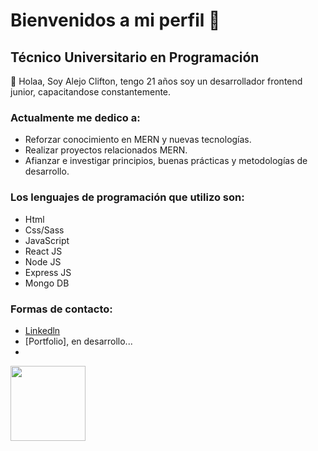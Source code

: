      
# Bienvenidos a mi perfil 👋

## Técnico Universitario en Programación

👋 Holaa, Soy Alejo Clifton, tengo 21 años soy un desarrollador frontend junior, capacitandose constantemente.

### Actualmente me dedico a:
- Reforzar conocimiento en MERN y nuevas tecnologías.
- Realizar proyectos relacionados MERN.
- Afianzar e investigar principios, buenas prácticas y metodologías de desarrollo.

### Los lenguajes de programación que utilizo son:
-   Html
-   Css/Sass
-   JavaScript
-   React JS
-   Node JS
-   Express JS
-   Mongo DB

### Formas de contacto:

- [Linkedln](https://www.linkedin.com/in/alejo-clifton/)
- [Portfolio], en desarrollo...
- 
<link
            rel="stylesheet"
            href="https://use.fontawesome.com/releases/v5.15.3/css/all.css"
            integrity="sha384-SZXxX4whJ79/gErwcOYf+zWLeJdY/qpuqC4cAa9rOGUstPomtqpuNWT9wdPEn2fk"
            crossorigin="anonymous"
        />


<a href="https://codepen.io/carlossalvadordiaz/pen/PozMmdq" target="_blank"> <img src="/images/toDo.png" width="120" height="120"/></a> 
<i class="fab fa-html5"></i>
